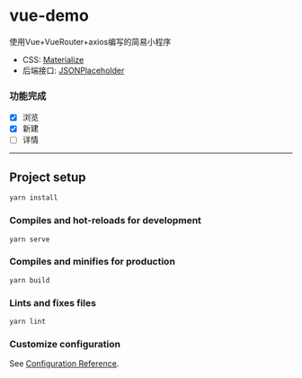 # vue-demo

使用Vue+VueRouter+axios编写的简易小程序

- CSS: [Materialize](materializecss.com)
- 后端接口: [JSONPlaceholder](jsonplaceholder.typicode.com)

### 功能完成
- [x] 浏览
- [x] 新建
- [ ] 详情

---

## Project setup
```
yarn install
```

### Compiles and hot-reloads for development
```
yarn serve
```

### Compiles and minifies for production
```
yarn build
```

### Lints and fixes files
```
yarn lint
```

### Customize configuration
See [Configuration Reference](https://cli.vuejs.org/config/).
